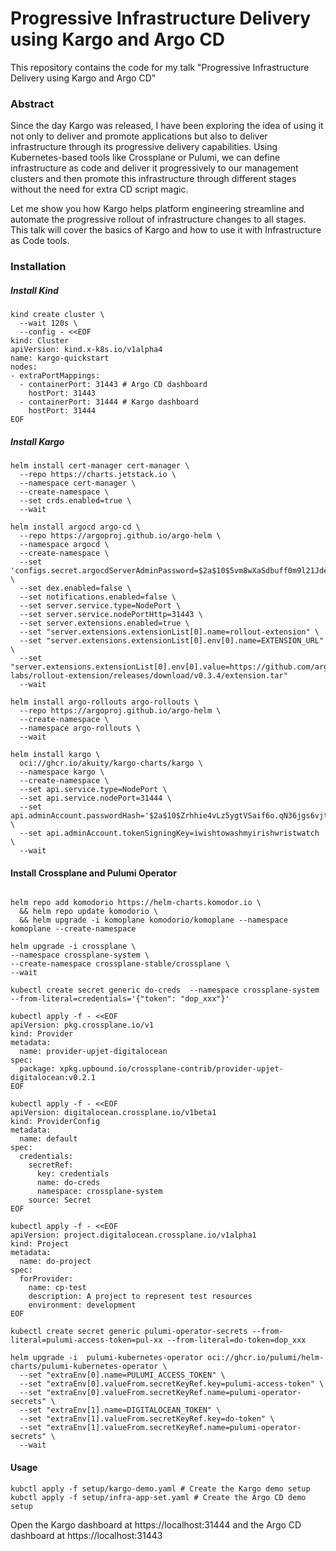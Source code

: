 # Progressive Infrastructure Delivery using Kargo and Argo CD

This repository contains the code for my talk "Progressive Infrastructure Delivery using Kargo and Argo CD"

### Abstract

Since the day Kargo was released, I have been exploring the idea of using it not only to deliver and promote
applications but also to deliver infrastructure through its progressive delivery capabilities. Using Kubernetes-based
tools like Crossplane or Pulumi, we can define infrastructure as code and deliver it progressively to our management
clusters and then promote this infrastructure through different stages without the need for extra CD script magic.

Let me show you how Kargo helps platform engineering streamline and automate the progressive rollout of infrastructure
changes to all stages. This talk will cover the basics of Kargo and how to use it with Infrastructure as Code tools.

### Installation

##### Install Kind

```shell
kind create cluster \
  --wait 120s \
  --config - <<EOF
kind: Cluster
apiVersion: kind.x-k8s.io/v1alpha4
name: kargo-quickstart
nodes:
- extraPortMappings:
  - containerPort: 31443 # Argo CD dashboard
    hostPort: 31443
  - containerPort: 31444 # Kargo dashboard
    hostPort: 31444  
EOF
```

##### Install Kargo

```shell
helm install cert-manager cert-manager \
  --repo https://charts.jetstack.io \
  --namespace cert-manager \
  --create-namespace \
  --set crds.enabled=true \
  --wait

helm install argocd argo-cd \
  --repo https://argoproj.github.io/argo-helm \
  --namespace argocd \
  --create-namespace \
  --set 'configs.secret.argocdServerAdminPassword=$2a$10$5vm8wXaSdbuff0m9l21JdevzXBzJFPCi8sy6OOnpZMAG.fOXL7jvO' \
  --set dex.enabled=false \
  --set notifications.enabled=false \
  --set server.service.type=NodePort \
  --set server.service.nodePortHttp=31443 \
  --set server.extensions.enabled=true \
  --set "server.extensions.extensionList[0].name=rollout-extension" \
  --set "server.extensions.extensionList[0].env[0].name=EXTENSION_URL" \
  --set "server.extensions.extensionList[0].env[0].value=https://github.com/argoproj-labs/rollout-extension/releases/download/v0.3.4/extension.tar"
  --wait

helm install argo-rollouts argo-rollouts \
  --repo https://argoproj.github.io/argo-helm \
  --create-namespace \
  --namespace argo-rollouts \
  --wait

helm install kargo \
  oci://ghcr.io/akuity/kargo-charts/kargo \
  --namespace kargo \
  --create-namespace \
  --set api.service.type=NodePort \
  --set api.service.nodePort=31444 \
  --set api.adminAccount.passwordHash='$2a$10$Zrhhie4vLz5ygtVSaif6o.qN36jgs6vjtMBdM6yrU1FOeiAAMMxOm' \
  --set api.adminAccount.tokenSigningKey=iwishtowashmyirishwristwatch \
  --wait
```

#### Install Crossplane and Pulumi Operator

```shell

helm repo add komodorio https://helm-charts.komodor.io \
  && helm repo update komodorio \
  && helm upgrade -i komoplane komodorio/komoplane --namespace komoplane --create-namespace

helm upgrade -i crossplane \
--namespace crossplane-system \
--create-namespace crossplane-stable/crossplane \
--wait

kubectl create secret generic do-creds  --namespace crossplane-system   --from-literal=credentials='{"token": "dop_xxx"}'

kubectl apply -f - <<EOF
apiVersion: pkg.crossplane.io/v1
kind: Provider
metadata:
  name: provider-upjet-digitalocean
spec:
  package: xpkg.upbound.io/crossplane-contrib/provider-upjet-digitalocean:v0.2.1
EOF

kubectl apply -f - <<EOF
apiVersion: digitalocean.crossplane.io/v1beta1
kind: ProviderConfig
metadata:
  name: default
spec:
  credentials:
    secretRef:
      key: credentials
      name: do-creds
      namespace: crossplane-system
    source: Secret
EOF

kubectl apply -f - <<EOF
apiVersion: project.digitalocean.crossplane.io/v1alpha1
kind: Project
metadata:
  name: do-project
spec:
  forProvider:
    name: cp-test
    description: A project to represent test resources
    environment: development
EOF

kubectl create secret generic pulumi-operator-secrets --from-literal=pulumi-access-token=pul-xx --from-literal=do-token=dop_xxx

helm upgrade -i  pulumi-kubernetes-operator oci://ghcr.io/pulumi/helm-charts/pulumi-kubernetes-operator \
  --set "extraEnv[0].name=PULUMI_ACCESS_TOKEN" \
  --set "extraEnv[0].valueFrom.secretKeyRef.key=pulumi-access-token" \
  --set "extraEnv[0].valueFrom.secretKeyRef.name=pulumi-operator-secrets" \
  --set "extraEnv[1].name=DIGITALOCEAN_TOKEN" \
  --set "extraEnv[1].valueFrom.secretKeyRef.key=do-token" \
  --set "extraEnv[1].valueFrom.secretKeyRef.name=pulumi-operator-secrets" \
  --wait
```


#### Usage

```shell
kubctl apply -f setup/kargo-demo.yaml # Create the Kargo demo setup
kubctl apply -f setup/infra-app-set.yaml # Create the Argo CD demo setup
```

Open the Kargo dashboard at https://localhost:31444 and the Argo CD dashboard at https://localhost:31443
